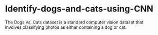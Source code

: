 # Identify-dogs-and-cats-using-CNN
The Dogs vs. Cats dataset is a standard computer vision dataset that involves classifying photos as either containing a dog or cat.
